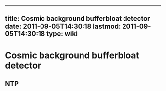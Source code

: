 
---
title: Cosmic background bufferbloat detector
date: 2011-09-05T14:30:18
lastmod: 2011-09-05T14:30:18
type: wiki
---
Cosmic background bufferbloat detector
======================================

NTP
---
